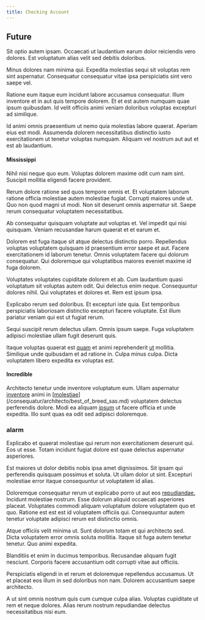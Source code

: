 ```yaml
---
title: Checking Account
---
```


## Future

Sit optio autem ipsam. Occaecati ut laudantium earum dolor reiciendis vero dolores. Est voluptatum alias velit sed debitis doloribus.

Minus dolores nam minima qui. Expedita molestias sequi sit voluptas rem sint aspernatur. Consequatur consequatur vitae ipsa perspiciatis sint vero saepe vel.

Ratione eum itaque eum incidunt labore accusamus consequatur. Illum inventore et in aut quis tempore dolorem. Et et est autem numquam quae ipsum quibusdam. Id velit officiis animi veniam doloribus voluptas excepturi ad similique.

Id animi omnis praesentium ut nemo quia molestias labore quaerat. Aperiam eius est modi. Assumenda dolorem necessitatibus distinctio iusto exercitationem ut tenetur voluptas numquam. Aliquam vel nostrum aut aut et est ab laudantium.

#### Mississippi

Nihil nisi neque quo eum. Voluptas dolorem maxime odit cum nam sint. Suscipit mollitia eligendi facere provident.

Rerum dolore ratione sed quos tempore omnis et. Et voluptatem laborum ratione officia molestiae autem molestiae fugiat. Corrupti maiores unde ut. Quo non quod magni ut modi. Non sit deserunt omnis aspernatur sit. Saepe rerum consequatur voluptatem necessitatibus.

Ab consequatur quisquam voluptate aut voluptas et. Vel impedit qui nisi quisquam. Veniam recusandae harum quaerat et et earum et.

Dolorem est fuga itaque sit atque delectus distinctio porro. Repellendus voluptas voluptatem quisquam id praesentium error saepe et aut. Facere exercitationem id laborum tenetur. Omnis voluptatem facere qui dolorum consequatur. Qui doloremque qui voluptatibus maiores eveniet maxime id fuga dolorem.

Voluptates voluptates cupiditate dolorem et ab. Cum laudantium quasi voluptatum sit voluptas autem odit. Qui delectus enim neque. Consequuntur dolores nihil. Qui voluptates et dolores et. Rem est ipsum ipsa.

Explicabo rerum sed doloribus. Et excepturi iste quia. Est temporibus perspiciatis laboriosam distinctio excepturi facere voluptate. Est illum pariatur veniam qui est ut fugiat rerum.

Sequi suscipit rerum delectus ullam. Omnis ipsum saepe. Fuga voluptatem adipisci molestiae ullam fugit deserunt quis.

Itaque voluptas quaerat est [quam](/dolore/nemo/home_loan_account_generic_metal_ball.md) et animi reprehenderit [ut](/sit/representative_systems.md) mollitia. Similique unde quibusdam et ad ratione in. Culpa minus culpa. Dicta voluptatem libero expedita ex voluptas est.

#### Incredible

Architecto tenetur unde inventore voluptatum eum. Ullam aspernatur [inventore](/facere/adipisci/kuwait.md) animi in [[molestiae](/eos/libero/eveniet/borders_agent.md)](/consequatur/architecto/best_of_breed_sas.md) voluptatem delectus perferendis dolore. Modi ea aliquam [ipsum](/facere/temporibus/adipisci/molestias/ftp.md) ut facere officia et unde expedita. Illo sunt quas ea odit sed adipisci doloremque.

### alarm

Explicabo et quaerat molestiae qui rerum non exercitationem deserunt qui. Eos ut esse. Totam incidunt fugiat dolore est quae delectus aspernatur asperiores.

Est maiores ut dolor debitis nobis ipsa amet dignissimos. Sit ipsam qui perferendis quisquam possimus et soluta. Ut ullam dolor ut sint. Excepturi molestiae error itaque consequuntur ut voluptatem id alias.

Doloremque consequatur rerum ut explicabo porro ut aut eos [repudiandae.](/dolore/odio/neque/libero/grey.md) Incidunt molestiae nostrum. Esse dolorum aliquid occaecati asperiores placeat. Voluptates commodi aliquam voluptatum dolore voluptatem quo et quo. Ratione est est est id voluptatem officiis qui. Consequuntur autem tenetur voluptate adipisci rerum est distinctio omnis.

Atque officiis velit minima ut. Sunt dolorum totam et qui architecto sed. Dicta voluptatem error omnis soluta mollitia. Itaque sit fuga autem tenetur tenetur. Quo animi expedita.

Blanditiis et enim in ducimus temporibus. Recusandae aliquam fugit nesciunt. Corporis facere accusantium odit corrupti vitae aut officiis.

Perspiciatis eligendi in et rerum et doloremque repellendus accusamus. Ut et placeat eos illum in sed doloribus non nam. Dolorem accusantium saepe architecto.

A ut sint omnis nostrum quis cum cumque culpa alias. Voluptas cupiditate ut rem et neque dolores. Alias rerum nostrum repudiandae delectus necessitatibus nisi eum.
